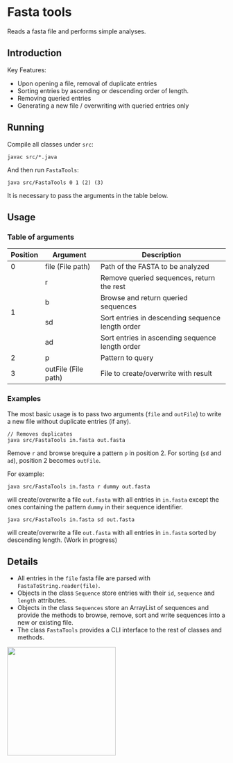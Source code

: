 # Fasta tools
Reads a fasta file and performs simple analyses.

## Introduction

Key Features:
* Upon opening a file, removal of duplicate entries
* Sorting entries by ascending or descending order of length.
* Removing queried entries
* Generating a new file / overwriting with queried entries only

## Running
Compile all classes under `src`: 

```
javac src/*.java
```

And then run `FastaTools`:

```
java src/FastaTools 0 1 (2) (3)
``` 

It is necessary to pass the arguments in the table below.

## Usage

### Table of arguments

<table>
    <thead>
        <tr>
            <th>Position</th>
            <th>Argument</th>
            <th>Description</th>
        </tr>
    </thead>
    <tbody>
        <tr>
            <td rowspan=1>0</td>
            <td rowspan=1>file (File path)</td>
            <td>Path of the FASTA to be analyzed</td>
        </tr>
        <tr>
            <td rowspan = 5>1</td>
        </tr>
        <tr>
            <td rowspan=1>r</td>
            <td>Remove queried sequences, return the rest</td>
        </tr>
        <tr>
            <td>b</td>
            <td>Browse and return queried sequences</td>
        </tr>
                <tr>
            <td>sd</td>
            <td>Sort entries in descending sequence length order</td>
        </tr>
                </tr>
                <tr>
            <td>ad</td>
            <td>Sort entries in ascending sequence length order</td>
        </tr>
        </tr>
  <tr>
    <td>2</td>
    <td>p</td>
    <td>Pattern to query</td>
  </tr>
    <tr>
    <td>3</td>
    <td>outFile (File path)</td>
    <td>File to create/overwrite with result</td>
  </tr>
    </tbody>
</table>

### Examples

The most basic usage is to pass two arguments (`file` and `outFile`) to write a new file without duplicate entries (if any).

```
// Removes duplicates
java src/FastaTools in.fasta out.fasta
```

Remove `r` and browse `b`require a pattern `p` in position 2. For sorting (`sd` and `ad`), position 2 becomes `outFile`.

For example:

```
java src/FastaTools in.fasta r dummy out.fasta
```
will create/overwrite a file `out.fasta` with all entries in `in.fasta` except the ones containing the pattern `dummy` in their sequence identifier.

```
java src/FastaTools in.fasta sd out.fasta
```

will create/overwrite a file `out.fasta` with all entries in `in.fasta` sorted by descending length.
(Work in progress)

## Details
* All entries in the `file` fasta file are parsed with `FastaToString.reader(file)`. 
* Objects in the class `Sequence` store entries with their `id`, `sequence` and `length` attributes.
* Objects in the class `Sequences` store an ArrayList of sequences and provide the methods to browse, remove, sort and write sequences into a new or existing file.
* The class `FastaTools` provides a CLI interface to the rest of classes and methods.

<img src="files/workflow_font.svg" width = "250">



